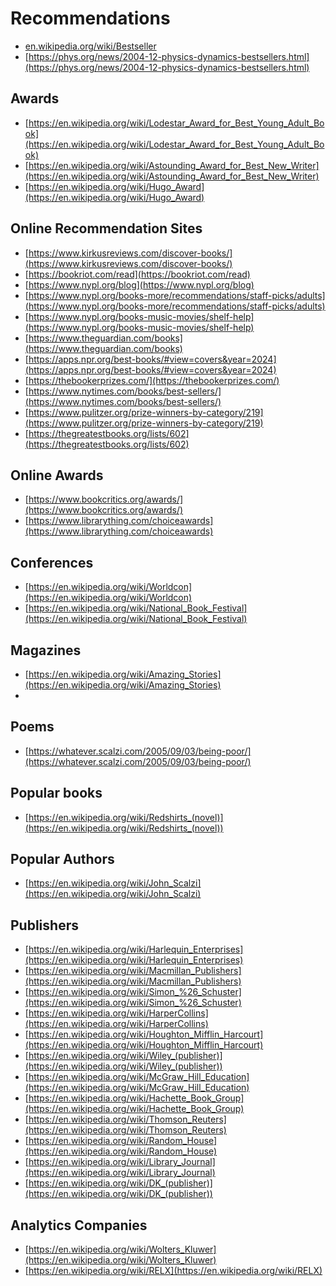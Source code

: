 # Recommendations

- [en.wikipedia.org/wiki/Bestseller](en.wikipedia.org/wiki/Bestseller)
- [https://phys.org/news/2004-12-physics-dynamics-bestsellers.html](https://phys.org/news/2004-12-physics-dynamics-bestsellers.html)

## Awards

- [https://en.wikipedia.org/wiki/Lodestar_Award_for_Best_Young_Adult_Book](https://en.wikipedia.org/wiki/Lodestar_Award_for_Best_Young_Adult_Book)
- [https://en.wikipedia.org/wiki/Astounding_Award_for_Best_New_Writer](https://en.wikipedia.org/wiki/Astounding_Award_for_Best_New_Writer)
- [https://en.wikipedia.org/wiki/Hugo_Award](https://en.wikipedia.org/wiki/Hugo_Award)

## Online Recommendation Sites

- [https://www.kirkusreviews.com/discover-books/](https://www.kirkusreviews.com/discover-books/)
- [https://bookriot.com/read](https://bookriot.com/read)
- [https://www.nypl.org/blog](https://www.nypl.org/blog)
- [https://www.nypl.org/books-more/recommendations/staff-picks/adults](https://www.nypl.org/books-more/recommendations/staff-picks/adults)
- [https://www.nypl.org/books-music-movies/shelf-help](https://www.nypl.org/books-music-movies/shelf-help)
- [https://www.theguardian.com/books](https://www.theguardian.com/books)
- [https://apps.npr.org/best-books/#view=covers&year=2024](https://apps.npr.org/best-books/#view=covers&year=2024)
- [https://thebookerprizes.com/](https://thebookerprizes.com/)
- [https://www.nytimes.com/books/best-sellers/](https://www.nytimes.com/books/best-sellers/)
- [https://www.pulitzer.org/prize-winners-by-category/219](https://www.pulitzer.org/prize-winners-by-category/219)
- [https://thegreatestbooks.org/lists/602](https://thegreatestbooks.org/lists/602)

## Online Awards

- [https://www.bookcritics.org/awards/](https://www.bookcritics.org/awards/)
- [https://www.librarything.com/choiceawards](https://www.librarything.com/choiceawards) 

## Conferences

- [https://en.wikipedia.org/wiki/Worldcon](https://en.wikipedia.org/wiki/Worldcon)
- [https://en.wikipedia.org/wiki/National_Book_Festival](https://en.wikipedia.org/wiki/National_Book_Festival)

## Magazines

- [https://en.wikipedia.org/wiki/Amazing_Stories](https://en.wikipedia.org/wiki/Amazing_Stories)
- 

## Poems

- [https://whatever.scalzi.com/2005/09/03/being-poor/](https://whatever.scalzi.com/2005/09/03/being-poor/)

## Popular books

- [https://en.wikipedia.org/wiki/Redshirts_(novel)](https://en.wikipedia.org/wiki/Redshirts_(novel))

## Popular Authors

- [https://en.wikipedia.org/wiki/John_Scalzi](https://en.wikipedia.org/wiki/John_Scalzi)

## Publishers

- [https://en.wikipedia.org/wiki/Harlequin_Enterprises](https://en.wikipedia.org/wiki/Harlequin_Enterprises)
- [https://en.wikipedia.org/wiki/Macmillan_Publishers](https://en.wikipedia.org/wiki/Macmillan_Publishers)
- [https://en.wikipedia.org/wiki/Simon_%26_Schuster](https://en.wikipedia.org/wiki/Simon_%26_Schuster)
- [https://en.wikipedia.org/wiki/HarperCollins](https://en.wikipedia.org/wiki/HarperCollins)
- [https://en.wikipedia.org/wiki/Houghton_Mifflin_Harcourt](https://en.wikipedia.org/wiki/Houghton_Mifflin_Harcourt)
- [https://en.wikipedia.org/wiki/Wiley_(publisher)](https://en.wikipedia.org/wiki/Wiley_(publisher))
- [https://en.wikipedia.org/wiki/McGraw_Hill_Education](https://en.wikipedia.org/wiki/McGraw_Hill_Education)
- [https://en.wikipedia.org/wiki/Hachette_Book_Group](https://en.wikipedia.org/wiki/Hachette_Book_Group)
- [https://en.wikipedia.org/wiki/Thomson_Reuters](https://en.wikipedia.org/wiki/Thomson_Reuters)
- [https://en.wikipedia.org/wiki/Random_House](https://en.wikipedia.org/wiki/Random_House)
- [https://en.wikipedia.org/wiki/Library_Journal](https://en.wikipedia.org/wiki/Library_Journal)
- [https://en.wikipedia.org/wiki/DK_(publisher)](https://en.wikipedia.org/wiki/DK_(publisher)) 

## Analytics Companies

- [https://en.wikipedia.org/wiki/Wolters_Kluwer](https://en.wikipedia.org/wiki/Wolters_Kluwer)
- [https://en.wikipedia.org/wiki/RELX](https://en.wikipedia.org/wiki/RELX)


